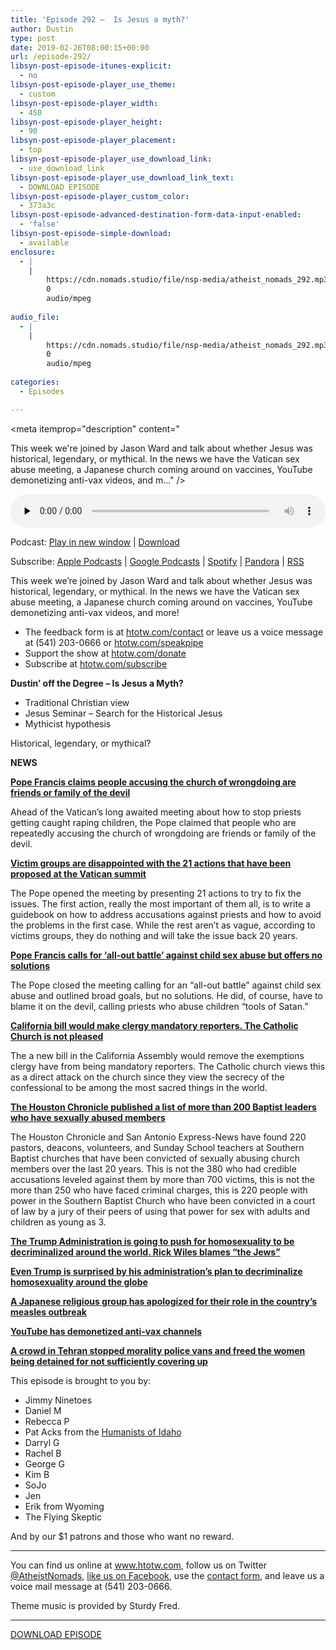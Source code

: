 ```yaml
---
title: 'Episode 292 –  Is Jesus a myth?'
author: Dustin
type: post
date: 2019-02-26T08:00:15+00:00
url: /episode-292/
libsyn-post-episode-itunes-explicit:
  - no
libsyn-post-episode-player_use_theme:
  - custom
libsyn-post-episode-player_width:
  - 450
libsyn-post-episode-player_height:
  - 90
libsyn-post-episode-player_placement:
  - top
libsyn-post-episode-player_use_download_link:
  - use_download_link
libsyn-post-episode-player_use_download_link_text:
  - DOWNLOAD EPISODE
libsyn-post-episode-player_custom_color:
  - 373a3c
libsyn-post-episode-advanced-destination-form-data-input-enabled:
  - 'false'
libsyn-post-episode-simple-download:
  - available
enclosure:
  - |
    |
        https://cdn.nomads.studio/file/nsp-media/atheist_nomads_292.mp3
        0
        audio/mpeg
        
audio_file:
  - |
    |
        https://cdn.nomads.studio/file/nsp-media/atheist_nomads_292.mp3
        0
        audio/mpeg
        
categories:
  - Episodes

---
```

<div itemscope itemtype="http://schema.org/AudioObject">
  <meta itemprop="name" content="Episode 292 &#8211;  Is Jesus a myth?" />
  
  <meta itemprop="uploadDate" content="2019-02-26T01:00:15-07:00" />
  
  <meta itemprop="encodingFormat" content="audio/mpeg" />
  
  <meta itemprop="description" content="




This week we're joined by Jason Ward and talk about whether Jesus was historical, legendary, or mythical. In the news we have the Vatican sex abuse meeting, a Japanese church coming around on vaccines, YouTube demonetizing anti-vax videos, and m..." />
  
  <meta itemprop="contentUrl" content="https://dts.podtrac.com/redirect.mp3/cdn.nomads.studio/file/nsp-media/atheist_nomads_292.mp3" />
  
  <div class="powerpress_player" id="powerpress_player_8555">
    <audio class="wp-audio-shortcode" id="audio-3383-299" preload="none" style="width: 100%;" controls="controls"><source type="audio/mpeg" src="https://dts.podtrac.com/redirect.mp3/cdn.nomads.studio/file/nsp-media/atheist_nomads_292.mp3?_=299" /><a href="https://dts.podtrac.com/redirect.mp3/cdn.nomads.studio/file/nsp-media/atheist_nomads_292.mp3">https://dts.podtrac.com/redirect.mp3/cdn.nomads.studio/file/nsp-media/atheist_nomads_292.mp3</a></audio>
  </div>
</div>

<p class="powerpress_links powerpress_links_mp3">
  Podcast: <a href="https://dts.podtrac.com/redirect.mp3/cdn.nomads.studio/file/nsp-media/atheist_nomads_292.mp3" class="powerpress_link_pinw" target="_blank" title="Play in new window" onclick="return powerpress_pinw('https://htotw.com/?powerpress_pinw=3383-podcast');" rel="nofollow">Play in new window</a> | <a href="https://dts.podtrac.com/redirect.mp3/cdn.nomads.studio/file/nsp-media/atheist_nomads_292.mp3" class="powerpress_link_d" title="Download" rel="nofollow" download="atheist_nomads_292.mp3">Download</a>
</p>

<p class="powerpress_links powerpress_subscribe_links">
  Subscribe: <a href="https://podcasts.apple.com/us/podcast/humanists-take-on-the-world/id530050098?mt=2&ls=1" class="powerpress_link_subscribe powerpress_link_subscribe_itunes" target="_blank" title="Subscribe on Apple Podcasts" rel="nofollow">Apple Podcasts</a> | <a href="https://www.google.com/podcasts?feed=aHR0cDovL2F0aGVpc3Rub21hZHMubGlic3luLmNvbS9yc3M%3D" class="powerpress_link_subscribe powerpress_link_subscribe_googleplay" target="_blank" title="Subscribe on Google Podcasts" rel="nofollow">Google Podcasts</a> | <a href="https://open.spotify.com/show/3LzK2xZGike6Tc1GEMtMbr?si=LieN9SNuTpq96smuaUsH8A" class="powerpress_link_subscribe powerpress_link_subscribe_spotify" target="_blank" title="Subscribe on Spotify" rel="nofollow">Spotify</a> | <a href="https://www.pandora.com/podcast/atheist-nomads/PC:10122?corr=62071012&part=ug" class="powerpress_link_subscribe powerpress_link_subscribe_pandora" target="_blank" title="Subscribe on Pandora" rel="nofollow">Pandora</a> | <a href="https://htotw.com/feed/podcast/" class="powerpress_link_subscribe powerpress_link_subscribe_rss" target="_blank" title="Subscribe via RSS" rel="nofollow">RSS</a>
</p>

This week we&#8217;re joined by Jason Ward and talk about whether Jesus was historical, legendary, or mythical. In the news we have the Vatican sex abuse meeting, a Japanese church coming around on vaccines, YouTube demonetizing anti-vax videos, and more!

<!--more-->

  * The feedback form is at [htotw.com/contact](https://htotw.com/contact) or leave us a voice message at (541) 203-0666 or <a href="https://htotw.com/speakpipe" target="_blank" rel="noopener noreferrer">htotw.com/speakpipe</a>
  * Support the show at <a href="https://htotw.com/donate" target="_blank" rel="noopener noreferrer">htotw.com/donate</a>
  * Subscribe at <a href="https://htotw.com/subscribe" target="_blank" rel="noopener noreferrer">htotw.com/subscribe</a>

**Dustin’ off the Degree &#8211; Is Jesus a Myth?**

  * Traditional Christian view
  * Jesus Seminar &#8211; Search for the Historical Jesus
  * Mythicist hypothesis

Historical, legendary, or mythical?

**NEWS**

**<a href="https://www.newsweek.com/pope-francis-people-constantly-accusing-church-wrongdoing-are-friends-1337056" target="_blank" rel="noopener noreferrer">Pope Francis claims people accusing the church of wrongdoing are friends or family of the devil</a>**

Ahead of the Vatican’s long awaited meeting about how to stop priests getting caught raping children, the Pope claimed that people who are repeatedly accusing the church of wrongdoing are friends or family of the devil.

**<a href="https://www.ncronline.org/news/accountability/bishops-summit-consider-21-action-items-handle-prevent-abuse" target="_blank" rel="noopener noreferrer">Victim groups are disappointed with the 21 actions that have been proposed at the Vatican summit</a>**

The Pope opened the meeting by presenting 21 actions to try to fix the issues. The first action, really the most important of them all, is to write a guidebook on how to address accusations against priests and how to avoid the problems in the first case. While the rest aren’t as vague, according to victims groups, they do nothing and will take the issue back 20 years.

**<a href="https://religionnews.com/2019/02/24/pope-francis-calls-for-all-out-battle-against-child-sex-abuse/" target="_blank" rel="noopener noreferrer">Pope Francis calls for ‘all-out battle’ against child sex abuse but offers no solutions</a>**

The Pope closed the meeting calling for an “all-out battle” against child sex abuse and outlined broad goals, but no solutions. He did, of course, have to blame it on the devil, calling priests who abuse children “tools of Satan.”

**<a href="https://friendlyatheist.patheos.com/2019/02/21/ca-lawmakers-bill-would-force-catholic-priests-to-report-child-sex-abuse/" target="_blank" rel="noopener noreferrer">California bill would make clergy mandatory reporters. The Catholic Church is not pleased</a>**

The a new bill in the California Assembly would remove the exemptions clergy have from being mandatory reporters. The Catholic church views this as a direct attack on the church since they view the secrecy of the confessional to be among the most sacred things in the world.

**<a href="https://www.nbcnews.com/news/us-news/over-200-baptist-ministers-deacons-others-have-been-found-guilty-n970276" target="_blank" rel="noopener noreferrer">The Houston Chronicle published a list of more than 200 Baptist leaders who have sexually abused members</a>**

The Houston Chronicle and San Antonio Express-News have found 220 pastors, deacons, volunteers, and Sunday School teachers at Southern Baptist churches that have been convicted of sexually abusing church members over the last 20 years. This is not the 380 who had credible accusations leveled against them by more than 700 victims, this is not the more than 250 who have faced criminal charges, this is 220 people with power in the Southern Baptist Church who have been convicted in a court of law by a jury of their peers of using that power for sex with adults and children as young as 3.

**<a href="http://www.rightwingwatch.org/post/rick-wiles-blames-the-jews-for-trump-administration-push-to-decriminalize-homosexuality/" target="_blank" rel="noopener noreferrer">The Trump Administration is going to push for homosexuality to be decriminalized around the world. Rick Wiles blames &#8220;the Jews&#8221;</a>**

**<a href="https://www.yahoo.com/lifestyle/trump-not-familiar-with-his-administrations-plan-for-global-decriminalization-of-homosexuality-225415901.html" target="_blank" rel="noopener noreferrer">Even Trump is surprised by his administration&#8217;s plan to decriminalize homosexuality around the globe</a>**

**<a href="https://www.newsweek.com/anti-vaxxers-vaccination-measles-outbreak-autism-1339369" target="_blank" rel="noopener noreferrer">A Japanese religious group has apologized for their role in the country&#8217;s measles outbreak</a>**

**<a href="https://www.buzzfeednews.com/article/carolineodonovan/youtube-just-demonetized-anti-vax-channels" target="_blank" rel="noopener noreferrer">YouTube has demonetized anti-vax channels</a>**

**<a href="https://buff.ly/2V2mnWp" target="_blank" rel="noopener noreferrer">A crowd in Tehran stopped morality police vans and freed the women being detained for not sufficiently covering up</a>**

This episode is brought to you by:

  * Jimmy Ninetoes
  * Daniel M
  * Rebecca P
  * Pat Acks from the <a href="https://www.humanistsofidaho.org" target="_blank" rel="noopener noreferrer">Humanists of Idaho</a>
  * Darryl G
  * Rachel B
  * George G
  * Kim B
  * SoJo
  * Jen
  * Erik from Wyoming
  * The Flying Skeptic

And by our $1 patrons and those who want no reward.

<hr class="wp-block-separator" />

You can find us online at <a href="https://www.htotw.com/" target="_blank" rel="noopener noreferrer">www.htotw.com</a>, follow us on Twitter <a href="https://twitter.com/AtheistNomads" target="_blank" rel="noopener noreferrer">@AtheistNomads</a>, <a href="https://htotw.com/facebook" target="_blank" rel="noopener noreferrer">like us on Facebook</a>, use the [contact form](https://htotw.com/contact), and leave us a voice mail message at (541) 203-0666.

Theme music is provided by Sturdy Fred.

<hr class="wp-block-separator" />

<a href="https://dts.podtrac.com/redirect.mp3/cdn.nomads.studio/file/nsp-media/atheist_nomads_292.mp3" target="_blank" rel="noreferrer noopener" aria-label="DOWNLOAD EPISODE (opens in a new tab)">DOWNLOAD EPISODE</a>